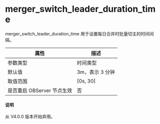 merger_switch_leader_duration_time 
=======================================================

merger_switch_leader_duration_time 用于设置每日合并时批量切主的时间间隔。


|      **属性**      |   **描述**   |
|------------------|------------|
| 参数类型             | 时间类型       |
| 默认值              | 3m，表示 3 分钟 |
| 取值范围             | \[0s, 30\] |
| 是否重启 OBServer 节点生效 | 否          |

<main id="notice" type='explain'>
  <h4>说明</h4>
  <p>从 V4.0.0 版本开始弃用。</p>
</main>


